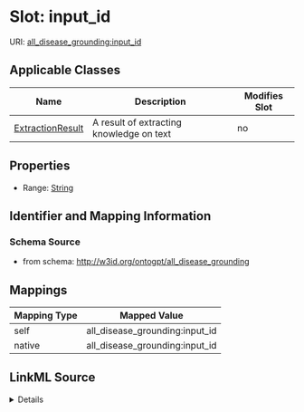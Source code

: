 

# Slot: input_id

URI: [all_disease_grounding:input_id](all_disease_grounding:input_id)



<!-- no inheritance hierarchy -->





## Applicable Classes

| Name | Description | Modifies Slot |
| --- | --- | --- |
| [ExtractionResult](ExtractionResult.md) | A result of extracting knowledge on text |  no  |







## Properties

* Range: [String](String.md)





## Identifier and Mapping Information







### Schema Source


* from schema: http://w3id.org/ontogpt/all_disease_grounding




## Mappings

| Mapping Type | Mapped Value |
| ---  | ---  |
| self | all_disease_grounding:input_id |
| native | all_disease_grounding:input_id |




## LinkML Source

<details>
```yaml
name: input_id
from_schema: http://w3id.org/ontogpt/all_disease_grounding
rank: 1000
alias: input_id
owner: ExtractionResult
domain_of:
- ExtractionResult
range: string

```
</details>